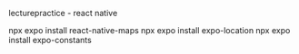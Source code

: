 lecturepractice - react native

npx expo install react-native-maps
npx expo install expo-location
npx expo install expo-constants